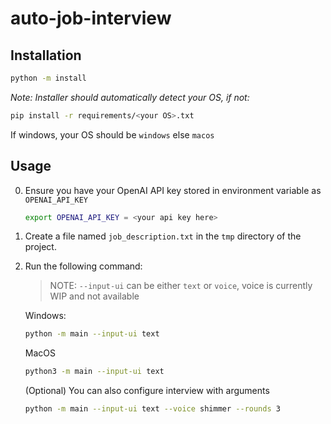 # auto-job-interview
## Installation
```bash
python -m install
```

*Note: Installer should automatically detect your OS, if not:*
```bash
pip install -r requirements/<your OS>.txt
```
If windows, your OS should be `windows` else `macos`
## Usage
0. Ensure you have your OpenAI API key stored in environment variable as `OPENAI_API_KEY`
    ```bash
    export OPENAI_API_KEY = <your api key here>
    ```
1. Create a file named `job_description.txt` in the `tmp` directory of the project.
2. Run the following command:
    
    > NOTE: `--input-ui` can be either `text` or `voice`, voice is currently WIP and not available

    Windows:
    ```bash
    python -m main --input-ui text
    ```
    MacOS
    ```bash
    python3 -m main --input-ui text
    ```
    (Optional) You can also configure interview with arguments
    ```bash
    python -m main --input-ui text --voice shimmer --rounds 3
    ```
